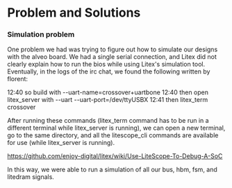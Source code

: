 # Problem and Solutions

### Simulation problem

One problem we had was trying to figure out how to simulate our designs with the alveo board. We had a single serial connection, and Litex did not clearly explain how to run the bios while using Litex's simulation tool. Eventually, in the logs of the irc chat, we found the following written by florent:

12:40 <florent> so build with --uart-name=crossover+uartbone
12:40 <florent> then open litex_server with --uart --uart-port=/dev/ttyUSBX
12:41 <florent> then litex_term crossover

After running these commands (litex_term command has to be run in a different terminal while litex_server is running), we can open a new terminal, go to the same directory, and all the litescope_cli commands are available for use (while litex_server is running).

https://github.com/enjoy-digital/litex/wiki/Use-LiteScope-To-Debug-A-SoC
  
In this way, we were able to run a simulation of all our bus, hbm, fsm, and litedram signals.

